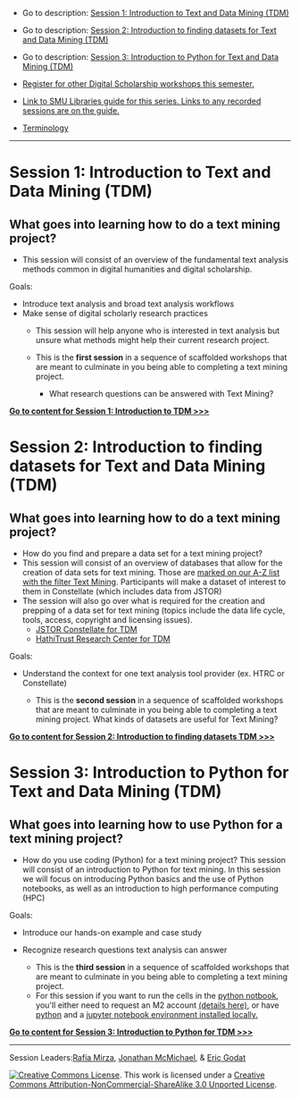 * Go to description: [Session 1: Introduction to Text and Data Mining (TDM)](https://github.com/SouthernMethodistUniversity/introTDM#session-1-introduction-to-text-and-data-mining-tdm)
* Go to description: [Session 2: Introduction to finding datasets for Text and Data Mining (TDM)](https://github.com/SouthernMethodistUniversity/introTDM#session-2-introduction-to-finding-datasets-for-text-and-data-mining-tdm)
* Go to description: [Session 3: Introduction to Python for Text and Data Mining (TDM)](https://github.com/SouthernMethodistUniversity/introTDM#session-3-introduction-to-python-for-text-and-data-mining-tdm)

* [Register for other Digital Scholarship workshops this semester.](https://libcal.smu.edu/calendar/?cid=-1&t=g&d=0000-00-00&cal=-1&ct=57548&inc=0)
* [Link to SMU Libraries guide for this series. Links to any recorded sessions are on the guide.](https://guides.smu.edu/textmining)
* [Terminology](https://github.com/SouthernMethodistUniversity/introTDM/blob/main/sections/terminology.md)
----


# Session 1: Introduction to Text and Data Mining (TDM)

## What goes into learning how to do a text mining project?
* This session will consist of an overview of the fundamental text analysis methods common in digital humanities and digital scholarship.  

Goals: 
* Introduce text analysis and broad text analysis workflows
*  Make sense of digital scholarly research practices
    * This session will help anyone who is interested in text analysis but unsure what methods might help their current research project.

    * This is the **first session** in a sequence of scaffolded workshops that are meant to culminate in you being able to completing a text mining project. 
        * What research questions can be answered with Text Mining? 
  
**[Go to content for Session 1: Introduction to TDM >>>](https://github.com/SouthernMethodistUniversity/introTDM/blob/main/sections/TDMintro.md)**  

# Session 2: Introduction to finding datasets for Text and Data Mining (TDM)

## What goes into learning how to do a text mining project?
* How do you find and prepare a data set for a text mining project? 
* This session will consist of an overview of databases that allow for the creation of data sets for text mining. Those are [marked on our A-Z list with the filter Text Mining](https://guides.smu.edu/az.php?t=45104). Participants will make a dataset of interest to them in Constellate (which includes data from JSTOR) 
* The session will also go over what is required for the creation and prepping of a data set for text mining (topics include the data life cycle, tools, access, copyright and licensing issues). 
   * [JSTOR Constellate for TDM](https://github.com/SouthernMethodistUniversity/introTDM/blob/main/sections/Constellate.md)
   * [HathiTrust Research Center for TDM](https://github.com/SouthernMethodistUniversity/introTDM/blob/main/sections/HTRC.md)

Goals: 
* Understand the context for one text analysis tool provider (ex. HTRC or Constellate)

    * This is the **second session** in a sequence of scaffolded workshops that are meant to culminate in you being able to completing a text mining project. What kinds of datasets are useful for Text Mining? 

**[Go to content for Session 2: Introduction to finding datasets TDM >>>](https://github.com/SouthernMethodistUniversity/introTDM/blob/main/sections/TDMdata.md)** 

# Session 3: Introduction to Python for Text and Data Mining (TDM)

## What goes into learning how to use Python for a text mining project?
* How do you use coding (Python) for a text mining project? This session will consist of an introduction to Python for text mining. In this session we will focus on introducing Python basics and the use of Python notebooks, as well as an introduction to high performance computing (HPC) 

Goals:

* Introduce our hands-on example and case study
* Recognize research questions text analysis can answer

   * This is the **third session** in a sequence of scaffolded workshops that are meant to culminate in you being able to completing a text mining project. 
   * For this session if you want to run the cells in the [python notbook](https://github.com/SouthernMethodistUniversity/introTDM/blob/main/sections/TDM_Python.ipynb), you'll either need to request an M2 account [(details here)](https://www.smu.edu/provost/crc#accounts), or have [python](https://www.python.org/downloads/) and a [jupyter notebook environment installed locally.](https://jupyter.org/install) 

**[Go to content for Session 3: Introduction to Python for TDM >>>](https://github.com/SouthernMethodistUniversity/introTDM/blob/main/sections/TDM_Python.md)**

-----
Session Leaders:[Rafia Mirza](http://guides.smu.edu/prf.php?account_id=142826/), [Jonathan McMichael](https://guides.smu.edu/prf.php?account_id=104877), & [Eric Godat](https://www.smu.edu/Provost/Data-Science-Institute/People) 


[![Creative Commons License](https://licensebuttons.net/l/by-nc-sa/3.0/88x31.png)](https://creativecommons.org/licenses/by-nc-sa/3.0/). This work is licensed under a <a rel="license" href="http://creativecommons.org/licenses/by-nc-sa/3.0/">Creative Commons Attribution-NonCommercial-ShareAlike 3.0 Unported License</a>.



